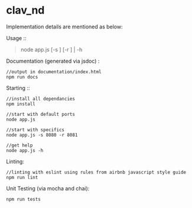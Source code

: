 # clav_nd

Implementation details are mentioned as below:

Usage ::
>  node app.js [-s <port>] [-r <port>] | -h


Documentation (generated via jsdoc) :
```
//output in documentation/index.html
npm run docs
```


Starting ::
```
//install all dependancies
npm install

//start with default ports
node app.js

//start with specifics
node app.js -s 8080 -r 8081

//get help
node app.js -h
```

Linting:
```
//linting with eslint using rules from airbnb javascript style guide
npm run lint
```

Unit Testing (via mocha and chai):
```
npm run tests
```
